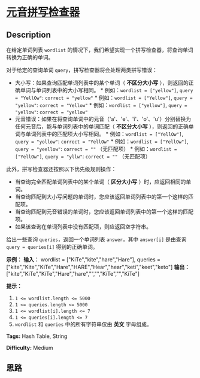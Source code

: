 # [元音拼写检查器][title]

## Description

在给定单词列表 `wordlist` 的情况下，我们希望实现一个拼写检查器，将查询单词转换为正确的单词。

对于给定的查询单词 `query`，拼写检查器将会处理两类拼写错误：

  * 大小写：如果查询匹配单词列表中的某个单词（ **不区分大小写** ），则返回的正确单词与单词列表中的大小写相同。     * 例如：`wordlist = ["yellow"]`, `query = "YellOw"`: `correct = "yellow"`    * 例如：`wordlist = ["Yellow"]`, `query = "yellow"`: `correct = "Yellow"`    * 例如：`wordlist = ["yellow"]`, `query = "yellow"`: `correct = "yellow"`
  * 元音错误：如果在将查询单词中的元音（'a'、'e'、'i'、'o'、'u'）分别替换为任何元音后，能与单词列表中的单词匹配（ **不区分大小写** ），则返回的正确单词与单词列表中的匹配项大小写相同。     * 例如：`wordlist = ["YellOw"]`, `query = "yollow"`: `correct = "YellOw"`    * 例如：`wordlist = ["YellOw"]`, `query = "yeellow"`: `correct = ""` （无匹配项）    * 例如：`wordlist = ["YellOw"]`, `query = "yllw"`: `correct = ""` （无匹配项）

此外，拼写检查器还按照以下优先级规则操作：

  * 当查询完全匹配单词列表中的某个单词（ **区分大小写** ）时，应返回相同的单词。
  * 当查询匹配到大小写问题的单词时，您应该返回单词列表中的第一个这样的匹配项。
  * 当查询匹配到元音错误的单词时，您应该返回单词列表中的第一个这样的匹配项。
  * 如果该查询在单词列表中没有匹配项，则应返回空字符串。

给出一些查询 `queries`，返回一个单词列表 `answer`，其中 `answer[i]` 是由查询 `query = queries[i]`
得到的正确单词。



**示例：**
            **输入：** wordlist = ["KiTe","kite","hare","Hare"], queries = ["kite","Kite","KiTe","Hare","HARE","Hear","hear","keti","keet","keto"]    **输出：** ["kite","KiTe","KiTe","Hare","hare","","","KiTe","","KiTe"]



**提示：**

  1. `1 <= wordlist.length <= 5000`
  2. `1 <= queries.length <= 5000`
  3. `1 <= wordlist[i].length <= 7`
  4. `1 <= queries[i].length <= 7`
  5. `wordlist` 和 `queries` 中的所有字符串仅由 **英文** 字母组成。


**Tags:** Hash Table, String

**Difficulty:** Medium

## 思路

[title]: https://leetcode-cn.com/problems/vowel-spellchecker
